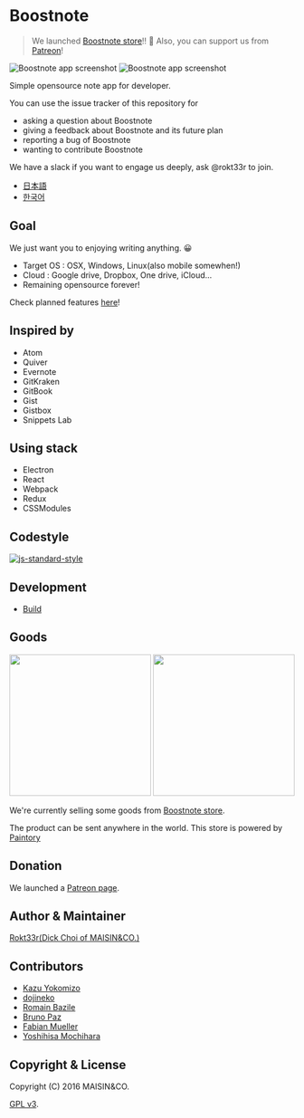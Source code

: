 # Boostnote

> We launched [Boostnote store](#goods)!! :tada: Also, you can support us from [Patreon](https://www.patreon.com/boostnote)!

![Boostnote app screenshot](https://cloud.githubusercontent.com/assets/5865853/18662404/3aa42396-7f55-11e6-88bf-f4ec6505ee8f.png)
![Boostnote app screenshot](https://cloud.githubusercontent.com/assets/5865853/18662139/f491adac-7f53-11e6-8631-2a447af9f36a.png)

Simple opensource note app for developer.

You can use the issue tracker of this repository for
- asking a question about Boostnote
- giving a feedback about Boostnote and its future plan
- reporting a bug of Boostnote
- wanting to contribute Boostnote

We have a slack if you want to engage us deeply, ask @rokt33r to join.

- [日本語](./readme-ja.md)
- [한국어](./readme-ko.md)

## Goal

We just want you to enjoying writing anything. :grinning:

- Target OS : OSX, Windows, Linux(also mobile somewhen!)
- Cloud : Google drive, Dropbox, One drive, iCloud...
- Remaining opensource forever!

Check planned features [here](https://github.com/BoostIO/Boostnote/issues/68)!

## Inspired by

- Atom
- Quiver
- Evernote
- GitKraken
- GitBook
- Gist
- Gistbox
- Snippets Lab

## Using stack

- Electron
- React
- Webpack
- Redux
- CSSModules

## Codestyle

[![js-standard-style](https://cdn.rawgit.com/feross/standard/master/badge.svg)](https://github.com/feross/standard)

## Development

- [Build](docs/build.md)

## Goods

<img src="https://b00st.io/images/t3.png" width="250"/>
<img src="https://b00st.io/images/t1.png" width="250"/>

We're currently selling some goods from [Boostnote store](https://boostnote.paintory.com/).

The product can be sent anywhere in the world. This store is powered by [Paintory](https://paintory.com/)

## Donation

We launched a [Patreon page](https://www.patreon.com/boostnote).

## Author & Maintainer

[Rokt33r(Dick Choi of MAISIN&CO.)](https://github.com/rokt33r)

## Contributors

- [Kazu Yokomizo](https://github.com/kazup01)
- [dojineko](https://github.com/dojineko)
- [Romain Bazile](https://github.com/gromain)
- [Bruno Paz](https://github.com/brpaz)
- [Fabian Mueller](https://github.com/dotcs)
- [Yoshihisa Mochihara](https://github.com/yosmoc)

## Copyright & License

Copyright (C) 2016 MAISIN&CO.

[GPL v3](./LICENSE).
